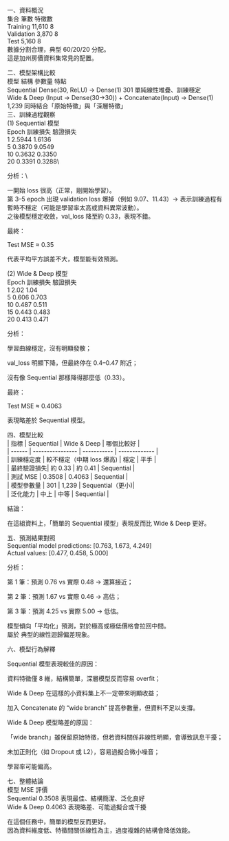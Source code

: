 一、資料概況\
集合	筆數	特徵數\
Training	11,610	8\
Validation	3,870	8\
Test	5,160	8
\
數據分割合理，典型 60/20/20 分配。\
這是加州房價資料集常見的配置。

二、模型架構比較\
模型	結構	參數量	特點\
Sequential	Dense(30, ReLU) → Dense(1)	301	單純線性堆疊、訓練穩定\
Wide & Deep	(Input → Dense(30→30)) + Concatenate(Input) → Dense(1)	1,239	同時結合「原始特徵」與「深層特徵」\
三、訓練過程觀察\
(1) Sequential 模型\
Epoch	訓練損失	驗證損失\
1	2.5944	1.6136\
5	0.3870	9.0549\
10	0.3632	0.3350\
20	0.3391	0.3288\

分析：\

一開始 loss 很高（正常，剛開始學習）。\
第 3–5 epoch 出現 validation loss 爆掉（例如 9.07、11.43）→ 表示訓練過程有暫時不穩定（可能是學習率太高或資料異常波動）。\
之後模型穩定收斂，val_loss 降至約 0.33，表現不錯。

最終：

Test MSE ≈ 0.35

代表平均平方誤差不大，模型能有效預測。

(2) Wide & Deep 模型\
Epoch	訓練損失	驗證損失\
1	2.02	1.04\
5	0.606	0.703\
10	0.487	0.511\
15	0.443	0.483\
20	0.413	0.471

分析：

學習曲線穩定，沒有明顯發散；

val_loss 明顯下降，但最終停在 0.4–0.47 附近；

沒有像 Sequential 那樣降得那麼低（0.33）。

最終：

Test MSE ≈ 0.4063

表現略差於 Sequential 模型。

四、模型比較\
| 指標       |         Sequential       | Wide & Deep |     哪個比較好   |\
| ------     | ----------------        | ----------- | -------------    |\
| 訓練穩定度  | 較不穩定（中期 loss 爆高) |   穩定      |        平手      |\
| 最終驗證損失| 約 0.33                  | 約 0.41     |  Sequential     |\
| 測試 MSE   | 0.3508                   | 0.4063      |  Sequential     |\
| 模型參數量 | 301                       | 1,239      |  Sequential（更小)|\
| 泛化能力   | 中上                      | 中等        |  Sequential     |


結論：

在這組資料上，「簡單的 Sequential 模型」表現反而比 Wide & Deep 更好。

五、預測結果對照\
Sequential model predictions: [0.763, 1.673, 4.249]\
Actual values:                [0.477, 0.458, 5.000]


分析：

第 1 筆：預測 0.76 vs 實際 0.48 → 還算接近；

第 2 筆：預測 1.67 vs 實際 0.46 → 高估；

第 3 筆：預測 4.25 vs 實際 5.00 → 低估。

模型傾向「平均化」預測，對於極高或極低價格會拉回中間。\
屬於 典型的線性迴歸偏差現象。

六、模型行為解釋

Sequential 模型表現較佳的原因：

資料特徵僅 8 維，結構簡單，深層模型反而容易 overfit；

Wide & Deep 在這樣的小資料集上不一定帶來明顯收益；

加入 Concatenate 的 “wide branch” 提高參數量，但資料不足以支撐。

Wide & Deep 模型略差的原因：

「wide branch」雖保留原始特徵，但若資料關係非線性明顯，會導致訊息干擾；

未加正則化（如 Dropout 或 L2），容易過擬合微小噪音；

學習率可能偏高。

七、整體結論\
模型	MSE	評價\
Sequential	0.3508	 表現最佳、結構簡潔、泛化良好\
Wide & Deep	0.4063	 表現略差、可能過擬合或干擾

在這個任務中，簡單的模型反而更好。\
因為資料維度低、特徵間關係線性為主，過度複雜的結構會降低效能。
